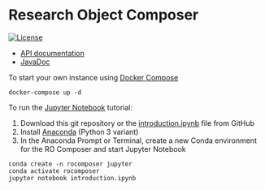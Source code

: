 # Research Object Composer

[![License](https://img.shields.io/badge/License-Apache%202.0-blue.svg)](https://opensource.org/licenses/Apache-2.0)

* [API documentation](https://researchobject.github.io/research-object-composer/api)
* [JavaDoc](https://researchobject.github.io/research-object-composer/javadoc)

To start your own instance using [Docker Compose](https://docs.docker.com/compose/)

```
docker-compose up -d
```

To run the [Jupyter Notebook](https://jupyter.org/) tutorial:

1. Download this git repository or the [introduction.ipynb](introduction.ipynb) file from GitHub
2. Install [Anaconda](https://docs.anaconda.com/anaconda/install/) (Python 3 variant)
3. In the Anaconda Prompt or Terminal, create a new Conda environment for the RO Composer and start Jupyter Notebook 
```
conda create -n rocomposer jupyter
conda activate rocomposer
jupyter notebook introduction.ipynb
```

